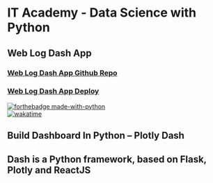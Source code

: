 # IT Academy - Data Science with Python
## Web Log Dash App  

### [Web Log Dash App Github Repo](https://github.com/jesussantana/Web-Log-Dash-App)  
### [Web Log Dash App Deploy](https://web-log-dashboard.herokuapp.com/)  


[![forthebadge made-with-python](http://ForTheBadge.com/images/badges/made-with-python.svg)](https://www.python.org/)  
[![wakatime](https://wakatime.com/badge/github/jesussantana/web-log-dash.svg)](https://wakatime.com/badge/github/jesussantana/web-log-dash)  

## Build Dashboard In Python – Plotly Dash 
## Dash is a Python framework, based on Flask, Plotly and ReactJS
